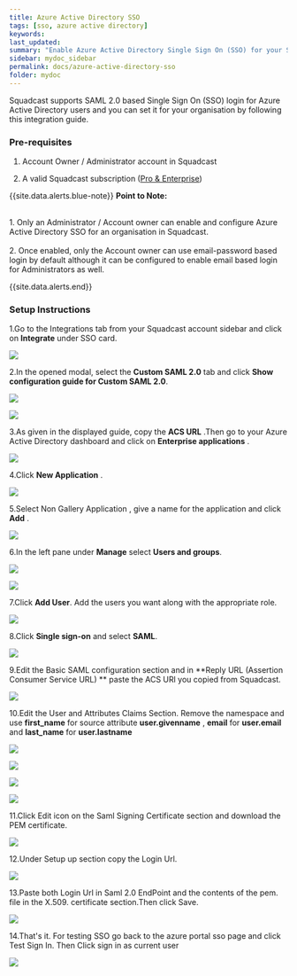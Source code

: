 ```yaml
---
title: Azure Active Directory SSO
tags: [sso, azure active directory]
keywords: 
last_updated: 
summary: "Enable Azure Active Directory Single Sign On (SSO) for your Squadcast organisation"
sidebar: mydoc_sidebar
permalink: docs/azure-active-directory-sso
folder: mydoc
---
```


Squadcast supports SAML 2.0 based  Single Sign On (SSO) login for Azure Active Directory users and you can set it for your organisation by following this integration guide.

### Pre-requisites

1. Account Owner / Administrator account in Squadcast

2. A valid Squadcast subscription ([Pro & Enterprise](https://www.squadcast.com/pricing))

{{site.data.alerts.blue-note}}
<b>Point to Note: </b>
<br/><br/><p>1. Only an Administrator / Account owner can enable and configure Azure Active Directory SSO for an organisation in Squadcast.<br/><br/>
2. Once enabled, only the Account owner can use email-password based login by default although it can be configured to enable email based login for Administrators as well.</p>
{{site.data.alerts.end}}

### Setup Instructions

1.Go to the Integrations tab from your Squadcast account sidebar and click on **Integrate** under SSO card.

![](images/azure_squadcast_1.png)

2.In the opened modal, select the **Custom SAML 2.0** tab and click **Show configuration guide for Custom SAML 2.0**.

![](images/azure_squadcast_2.png)

![](images/azure_squadcast_3.png)

3.As given in the displayed guide, copy the **ACS URL** .Then go to your Azure Active Directory dashboard and click on **Enterprise applications** .

![](images/azure_squadcast_4.png)

4.Click **New Application** .

![](images/azure_squadcast_5.png)

5.Select Non Gallery Application , give a name for the application and click **Add** .

![](images/azure_squadcast_6.png)

6.In the left pane under **Manage** select **Users and groups**.

![](images/azure_squadcast_7.png)

![](images/azure_squadcast_8.png)

7.Click **Add User**. Add the users you want along with the appropriate role.

![](images/azure_squadcast_9.png)

8.Click **Single sign-on** and select **SAML**.

![](images/azure_squadcast_10.png)

9.Edit the Basic SAML configuration section and in **Reply URL (Assertion Consumer Service URL)
**  paste the ACS URl you copied from Squadcast.

![](images/azure_squadcast_11.png)

10.Edit the User and Attributes Claims Section. Remove the namespace and use **first_name** for source attribute **user.givenname** , **email** for **user.email** and **last_name** for **user.lastname**

![](images/azure_squadcast_12.png)

![](images/azure_squadcast_13.png)

![](images/azure_squadcast_14.png)

![](images/azure_squadcast_15.png)

11.Click Edit icon on the Saml Signing Certificate section and download the PEM certificate.

![](images/azure_squadcast_16.png)

12.Under Setup up section copy the Login Url.

![](images/azure_squadcast_17.png)

13.Paste both Login Url in Saml 2.0 EndPoint and the contents of the pem. file in the X.509. certificate section.Then click Save.

![](images/azure_squadcast_18.png)

14.That's it. For testing SSO go back to the azure portal sso page and click Test Sign In. Then Click sign in as current user

![](images/azure_squadcast_19.png)